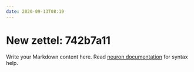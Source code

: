 ```yaml
---
date: 2020-09-13T08:19
---
```


# New zettel: 742b7a11

Write your Markdown content here. Read [neuron documentation](https://neuron.zettel.page/2011404.html) for syntax help.

